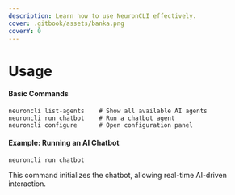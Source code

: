 ```yaml
---
description: Learn how to use NeuronCLI effectively.
cover: .gitbook/assets/banka.png
coverY: 0
---
```


# Usage

#### Basic Commands

```
neuroncli list-agents    # Show all available AI agents
neuroncli run chatbot    # Run a chatbot agent
neuroncli configure      # Open configuration panel
```

#### Example: Running an AI Chatbot

```
neuroncli run chatbot
```

This command initializes the chatbot, allowing real-time AI-driven interaction.
